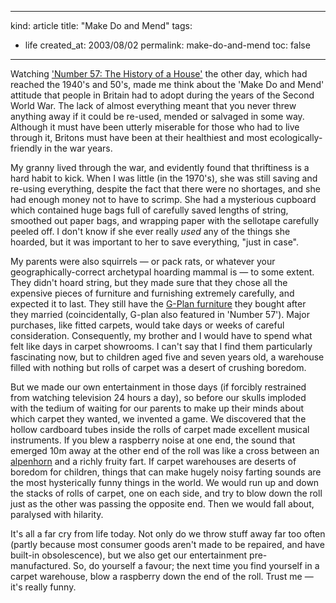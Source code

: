 -----
kind: article
title: "Make Do and Mend"
tags:
- life
created_at: 2003/08/02
permalink: make-do-and-mend
toc: false
-----

<p>Watching <a href="http://www.rousette.org.uk/blog/archives/number-57/" title="Number 57">'Number 57: The History of a House'</a> the other day, which had reached the 1940's and 50's, made me think about the 'Make Do and Mend' attitude that people in Britain had to adopt during the years of the Second World War. The lack of almost everything meant that you never threw anything away if it could be re-used, mended or salvaged in some way. Although it must have been utterly miserable for those who had to live through it, Britons must have been at their healthiest and most ecologically-friendly in the war years.</p>

<p>My granny lived through the war, and evidently found that thriftiness is a hard habit to kick. When I was little (in the 1970's), she was still saving and re-using everything, despite the fact that there were no shortages, and she had enough money not to have to scrimp. She had a mysterious cupboard which contained huge bags full of carefully saved lengths of string, smoothed out paper bags, and wrapping paper with the sellotape carefully peeled off. I don't know if she ever really <em>used</em> any of the things she hoarded, but it was important to her to save everything, "just in case".</p>

<p>My parents were also squirrels &mdash; or pack rats, or whatever your geographically-correct archetypal hoarding mammal is &mdash; to some extent. They didn't hoard string, but they made sure that they chose all the expensive pieces of furniture and furnishing extremely carefully, and expected it to last. They still have the <a href="http://www.gplancabinets.co.uk/cms/cmsfiles/about_us/about_us787.asp" title="The history of G-Plan furniture">G-Plan furniture</a> they bought after they married (coincidentally, G-plan also featured in 'Number 57'). Major purchases, like fitted carpets, would take days or weeks of careful consideration. Consequently, my brother and I would have to spend what felt like days in carpet showrooms. I can't say that I find them particularly fascinating now, but to children aged five and seven years old, a warehouse filled with nothing but rolls of carpet was a desert of crushing boredom.</p>

<p>But we made our own entertainment in those days (if forcibly restrained from watching television 24 hours a day), so before our skulls imploded with the tedium of waiting for our parents to make up their minds about which carpet they wanted, we invented a game. We discovered that the hollow cardboard tubes inside the rolls of carpet made excellent musical instruments. If you blew a raspberry noise at one end, the sound that emerged 10m away at the other end of the roll was like a cross between an <a href="http://www.wikipedia.org/wiki/Alpenhorn" title="Definition of alpenhorn">alpenhorn</a> and a richly fruity fart. If carpet warehouses are deserts of boredom for children, things that can make hugely noisy farting sounds are the most hysterically funny things in the world. We would run up and down the stacks of rolls of carpet, one on each side, and try to blow down the roll just as the other was passing the opposite end. Then we would fall about, paralysed with hilarity.</p>

<p>It's all a far cry from life today. Not only do we throw stuff away far too often (partly because most consumer goods aren't made to be repaired, and have built-in obsolescence), but we also get our entertainment pre-manufactured. So, do yourself a favour; the next time you find yourself in a carpet warehouse, blow a raspberry down the end of the roll. Trust me &mdash; it's really funny.</p>
